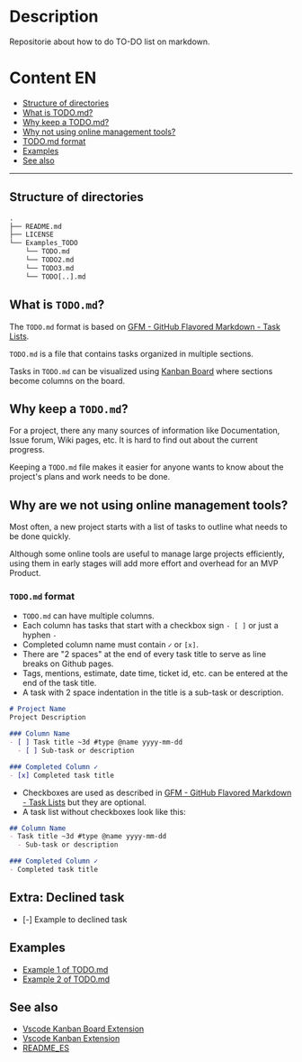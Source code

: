 # Description
Repositorie about how to do TO-DO list on markdown.

# Content EN
- [Structure of directories](#Structure-of-directories)
- [What is TODO.md?](#What-is-`TODO.md`?)
- [Why keep a TODO.md?](#Why-keep-a-`TODO.md`?)
- [Why not using online management tools?](#Why-not-using-online-management-tools?)
- [TODO.md format](#`TODO.md`-format)
- [Examples](#examples)
- [See also](#See-also)


----
## Structure of directories
```txt
.
├── README.md
├── LICENSE
└── Examples_TODO
    └── TODO.md
    └── TODO2.md
    └── TODO3.md
    └── TODO[..].md
```

## What is `TODO.md`?

The `TODO.md` format is based on [GFM - GitHub Flavored Markdown - Task Lists](https://guides.github.com/features/mastering-markdown/#GitHub-flavored-markdown).

`TODO.md` is a file that contains tasks organized in multiple sections.

Tasks in `TODO.md` can be visualized using [Kanban Board](https://en.wikipedia.org/wiki/Kanban_board) where sections become columns on the board.

## Why keep a `TODO.md`?

For a project, there any many sources of information like Documentation, Issue forum, Wiki pages, etc. It is hard to find out about the current progress.

Keeping a `TODO.md` file makes it easier for anyone wants to know about the project's plans and work needs to be done.

## Why are we not using online management tools?

Most often, a new project starts with a list of tasks to outline what needs to be done quickly.

Although some online tools are useful to manage large projects efficiently, using them in early stages will add more effort and overhead for an MVP Product.

### `TODO.md` format

- `TODO.md` can have multiple columns.
- Each column has tasks that start with a checkbox sign `- [ ]` or just a hyphen `- `
- Completed column name must contain `✓` or `[x]`.
- There are "2 spaces" at the end of every task title to serve as line breaks on Github pages.
- Tags, mentions, estimate, date time, ticket id, etc. can be entered at the end of the task title.
- A task with 2 space indentation in the title is a sub-task or description.

```md
# Project Name
Project Description

### Column Name
- [ ] Task title ~3d #type @name yyyy-mm-dd
  - [ ] Sub-task or description

### Completed Column ✓
- [x] Completed task title
```

- Checkboxes are used as described in [GFM - GitHub Flavored Markdown - Task Lists](https://guides.github.com/features/mastering-markdown/#GitHub-flavored-markdown) but they are optional.
- A task list without checkboxes look like this:

```md
## Column Name
- Task title ~3d #type @name yyyy-mm-dd
  - Sub-task or description

### Completed Column ✓
- Completed task title
```
## Extra: Declined task
- [-] Example to declined task
## Examples
- [Example 1 of TODO.md](Examples_TODO/TODO.md)
- [Example 2 of TODO.md](Examples_TODO/TODO2.md)

## See also
- [Vscode Kanban Board Extension](https://marketplace.visualstudio.com/items?itemName=coddx.coddx-alpha&ssr=false)
- [Vscode Kanban Extension](https://marketplace.visualstudio.com/items?itemName=mkloubert.vscode-kanban)
- [README_ES](README_ES.md)